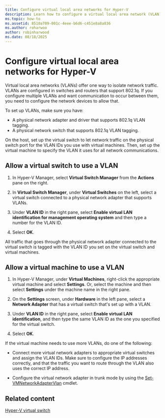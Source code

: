 ```yaml
---
title: Configure virtual local area networks for Hyper-V
description: Learn how to configure a virtual local area network (VLAN) for use by virtual machines on a Hyper-V host.
ms.topic: how-to
ms.assetid: 8510a709-001c-4eee-b6d6-c451e8a8a836
ms.author: roharwoo
author: robinharwood
ms.date: 08/18/2025
---
```

# Configure virtual local area networks for Hyper-V

Virtual local area networks (VLANs) offer one way to isolate network traffic. VLANs are configured in switches and routers that support 802.1q. If you configure multiple VLANs and want communication to occur between them, you need to configure the network devices to allow that.

To set up VLANs, make sure you have:

- A physical network adapter and driver that supports 802.1q VLAN tagging.
- A physical network switch that supports 802.1q VLAN tagging.

On the host, set up the virtual switch to let network traffic on the physical switch port for the VLAN IDs you use with virtual machines. Then, set up the virtual machine to specify the VLAN it uses for all network communications.

## Allow a virtual switch to use a VLAN

1. In Hyper-V Manager, select **Virtual Switch Manager** from the **Actions** pane on the right.

1. In **Virtual Switch Manager**, under **Virtual Switches** on the left, select a virtual switch connected to a physical network adapter that supports VLANs.

1. Under **VLAN ID** in the right pane, select **Enable virtual LAN identification for management operating system** and then type a number for the VLAN ID.

1. Select **OK**.

All traffic that goes through the physical network adapter connected to the virtual switch is tagged with the VLAN ID you set on the virtual switch and virtual machines.

## Allow a virtual machine to use a VLAN

1. In Hyper-V Manager, under **Virtual Machines**, right-click the appropriate virtual machine and select **Settings**. Or, select the machine and then select **Settings** under the machine name in the right pane.

1. On the **Settings** screen, under **Hardware** in the left pane, select a **Network Adapter** that has a virtual switch that's set up with a VLAN.

1. Under **VLAN ID** in the right pane, select **Enable virtual LAN identification**, and then type the same VLAN ID as the one you specified for the virtual switch.

1. Select **OK**.

If the virtual machine needs to use more VLANs, do one of the following:

- Connect more virtual network adapters to appropriate virtual switches and assign the VLAN IDs. Make sure to configure the IP addresses correctly, and that the traffic you want to route through the VLAN also uses the correct IP address.

- Configure the virtual network adapter in trunk mode by using the [Set-VMNetworkAdapterVlan](/powershell/module/hyper-v/set-vmnetworkadaptervlan) cmdlet.

## Related content

[Hyper-V virtual switch](../../hyper-v/virtual-switch.md)

